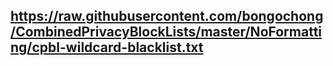 ## https://raw.githubusercontent.com/bongochong/CombinedPrivacyBlockLists/master/NoFormatting/cpbl-wildcard-blacklist.txt
